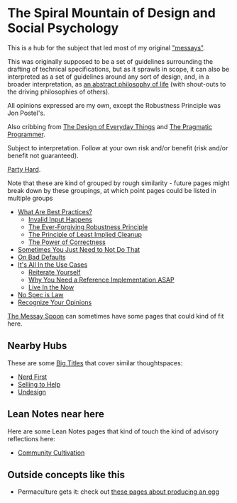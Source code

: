 # The Spiral Mountain of Design and Social Psychology

This is a hub for the subject that led most of my original ["messays"](8f2359ae-186f-4878-b5e5-33f3c177e6fc.md).

This was originally supposed to be a set of guidelines surrounding the drafting of technical specifications, but as it sprawls in scope, it can also be interpreted as a set of guidelines around any sort of design, and, in a broader interpretation, as [an abstract philosophy of life][ZAMM] (with shout-outs to the driving philosophies of others).

All opinions expressed are my own, except the Robustness Principle was Jon Postel's.

Also cribbing from [The Design of Everyday Things][] and [The Pragmatic Programmer][].

Subject to interpretation. Follow at your own risk and/or benefit (risk and/or benefit not guaranteed).

[Party Hard][].

[ZAMM]: http://amzn.to/1GS6rXX
[The Design of Everyday Things]: http://amzn.to/1dAbip2
[The Pragmatic Programmer]: http://amzn.to/1JABxdu
[Party Hard]: https://www.youtube.com/watch?v=WccfbPQNMbg

Note that these are kind of grouped by rough similarity - future pages might break down by these groupings, at which point pages could be listed in multiple groups

- [What Are Best Practices?](9524e74c-ab5d-4f7e-9cbd-d21bb97b7f27.md)
  - [Invalid Input Happens](a0a9c1c4-3f78-4fe4-aa15-8fe40ebf7d1c.md)
  - [The Ever-Forgiving Robustness Principle](110177a6-f28d-4fac-8ea9-d24788ca9758.md)
  - [The Principle of Least Implied Cleanup](71369782-1d6a-4b69-bf04-77e14622bb23.md)
  - [The Power of Correctness](c8913fe1-88ec-4454-8550-8e3e246df140.md)
- [Sometimes You Just Need to Not Do That](35ffea15-8a19-4252-9571-e8af4a407442.md)
- [On Bad Defaults](81a3de04-98ad-4d85-a2ca-a4891efabeb2.md)
- [It's All In the Use Cases](0282ed3f-de92-4fa6-91ec-4b46ee0053fc.md)
  - [Reiterate Yourself](f1b8df6c-95e1-4d20-8c8d-00a6dc793d5a.md)
  - [Why You Need a Reference Implementation ASAP](88356445-a5e5-4721-8dc5-1e4053b79526.md)
  - [Live In the Now](1dfd2464-960d-46c5-8179-57e2fff60483.md)
- [No Spec is Law](7269993a-633c-43e5-a4ef-dec631b5c71a.md)
- [Recognize Your Opinions](cb9477de-5f82-485c-bf28-2ed547f32d12.md)

[The Messay Spoon](7fa477ff-839e-4f7f-ad26-da48021fa2e9.md) can sometimes have some pages that could kind of fit here.

## Nearby Hubs

These are some [Big Titles](e0fc507e-e5ec-4771-93ee-9b4d5bda3606.md) that cover similar thoughtspaces:

- [Nerd First](f63f28c0-aa23-44c0-b7b3-9b043489d132.md)
- [Selling to Help](aed6ef5f-8318-472d-9c43-d86a5c26cb8b.md)
- [Undesign](ff2268ae-d330-4eb4-847e-540718a0ceb6.md)

## Lean Notes near here

Here are some Lean Notes pages that kind of touch the kind of advisory reflections here:

- [Community Cultivation](5ff993d7-333f-4a27-a46b-85a7878fb094.md)

## Outside concepts like this

- Permaculture gets it: check out [these pages about producing an egg](https://twitter.com/BuildSoil/status/1138132884902912001)
